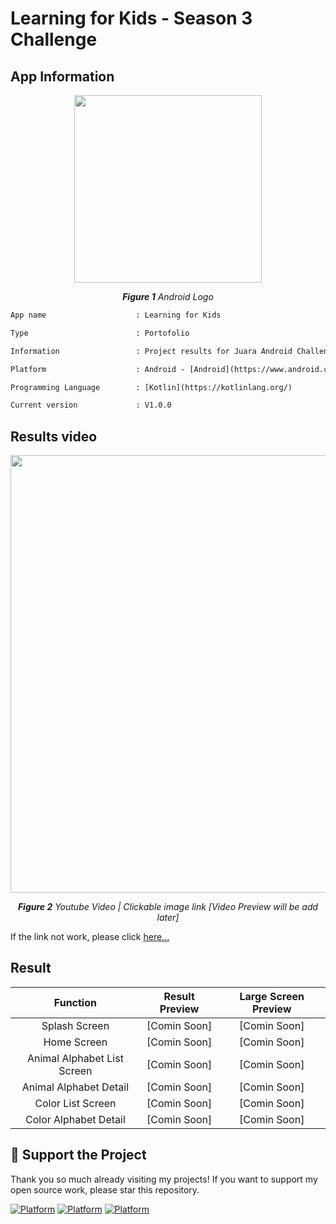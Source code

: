 # Learning for Kids - Season 3 Challenge

## App Information
<p align="center">
  <img src="https://img.tek.id/img/content/2019/08/23/19621/google-resmi-umumkan-nama-android-terbaru-3BlX51XEX7.jpg" width="300"/>
</p>
<p align="center"><i><b>Figure 1</b> Android Logo</i></p>

```diff
App name                    : Learning for Kids

Type                        : Portofolio

Information                 : Project results for Juara Android Challenge - Season 3

Platform                    : Android - [Android](https://www.android.com/)

Programming Language        : [Kotlin](https://kotlinlang.org/)

Current version             : V1.0.0
```

## Results video
<p align="center">
  <img src="https://github.com/patriciafiona/JuaraAndroid/assets/32255348/1477a83d-b26e-4fe4-8cdf-f4437e625936" width="700"/>
</p>
<p align="center"><i><b>Figure 2</b> Youtube Video | Clickable image link [Video Preview will be add later] </i></p>

If the link not work, please click [here...]()

## Result
| Function      | Result Preview      | Large Screen Preview  |
| :-: | :-: | :-: |
| Splash Screen | [Comin Soon]  | [Comin Soon] |
| Home Screen | [Comin Soon]  | [Comin Soon] |
| Animal Alphabet List Screen | [Comin Soon]  | [Comin Soon]  |
| Animal Alphabet Detail | [Comin Soon]  | [Comin Soon] |
| Color List Screen | [Comin Soon]  | [Comin Soon]  |
| Color Alphabet Detail | [Comin Soon]  | [Comin Soon] |

## 💖 Support the Project
Thank you so much already visiting my projects! If you want to support my open source work, please star this repository. 

[![Platform](https://img.shields.io/badge/Android-2022.3.1%20Patch%201-green)](https://developer.android.com/studio)
[![Platform](https://img.shields.io/badge/Kotlin%20Plugin-1.8.10-blue)](https://kotlinlang.org/)
[![Platform](https://img.shields.io/badge/Compose%20version-release%20history-orange)](https://developer.android.com/jetpack/androidx/releases/compose-ui)
